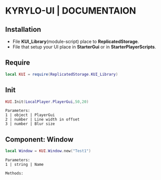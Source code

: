 # KYRYLO-UI | DOCUMENTAION 

## Installation
* File **KUI_Library**(module-script) place to **ReplicatedStorage**.
* File that setup your UI place in **StarterGui** or in **StarterPlayerScripts**.

## Require
```lua
local KUI = require(ReplicatedStorage.KUI_Library)
```

## Init
```lua
KUI.Init(LocalPlayer.PlayerGui,50,20)
```
```
Parameters:
1 | object | PlayerGui
2 | number | Line width in offset
3 | number | Blur size
```

## Component: Window
```lua
local Window = KUI.Window.new("Test1")
```
```
Parameters:
1 | string | Name
```
```
Methods:

```
